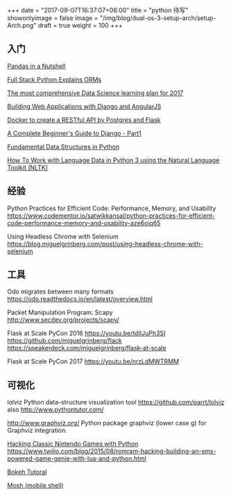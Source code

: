 +++
date = "2017-09-07T16:37:07+08:00"
title = "python 待写"
showonlyimage = false
image = "/img/blog/dual-os-3-setup-arch/setup-Arch.png"
draft = true
weight = 100
+++

## 入门

[Pandas in a Nutshell](http://kanoki.org/2017/07/16/pandas-in-a-nutshell/)

[Full Stack Python Explains ORMs](https://www.fullstackpython.com/object-relational-mappers-orms.html)

[The most comprehensive Data Science learning plan for 2017](https://www.analyticsvidhya.com/blog/2017/01/the-most-comprehensive-data-science-learning-plan-for-2017/)

[Building Web Applications with Django and AngularJS](https://thinkster.io/django-angularjs-tutorial)

[Docker to create a RESTful API by Postgres and Flask](http://testdriven.io/part-one-intro/)

[A Complete Beginner's Guide to Django - Part1](https://simpleisbetterthancomplex.com/series/2017/09/04/a-complete-beginners-guide-to-django-part-1.html)

[Fundamental Data Structures in Python](https://dbader.org/blog/fundamental-data-structures-in-python)

[How To Work with Language Data in Python 3 using the Natural Language Toolkit (NLTK)](https://www.digitalocean.com/community/tutorials/how-to-work-with-language-data-in-python-3-using-the-natural-language-toolkit-nltk)

## 经验

Python Practices for Efficient Code: Performance, Memory, and Usability
https://www.codementor.io/satwikkansal/python-practices-for-efficient-code-performance-memory-and-usability-aze6oiq65

Using Headless Chrome with Selenium
https://blog.miguelgrinberg.com/post/using-headless-chrome-with-selenium

## 工具

Odo migrates between many formats
https://odo.readthedocs.io/en/latest/overview.html

Packet Manipulation Program: Scapy
http://www.secdev.org/projects/scapy/

Flask at Scale PyCon 2016
https://youtu.be/tdIIJuPh3SI  
https://github.com/miguelgrinberg/flack
https://speakerdeck.com/miguelgrinberg/flask-at-scale

Flask at Scale PyCon 2017
https://youtu.be/nrzLdMWTRMM

## 可视化

lolviz   Python data-structure visualization tool https://github.com/parrt/lolviz  also http://www.pythontutor.com/

http://www.graphviz.org/ Python package graphviz (lower case g) for Graphviz integration.

[Hacking Classic Nintendo Games with Python](https://www.youtube.com/watch?v=v75rNdPukuI)
https://www.twilio.com/blog/2015/08/romram-hacking-building-an-sms-powered-game-genie-with-lua-and-python.html

[Bokeh Tutoral](https://www.fullstackpython.com/blog/responsive-bar-charts-bokeh-flask-python-3.html)

[Mosh (mobile shell)](https://www.youtube.com/watch?v=XsIxNYl0oyU)
